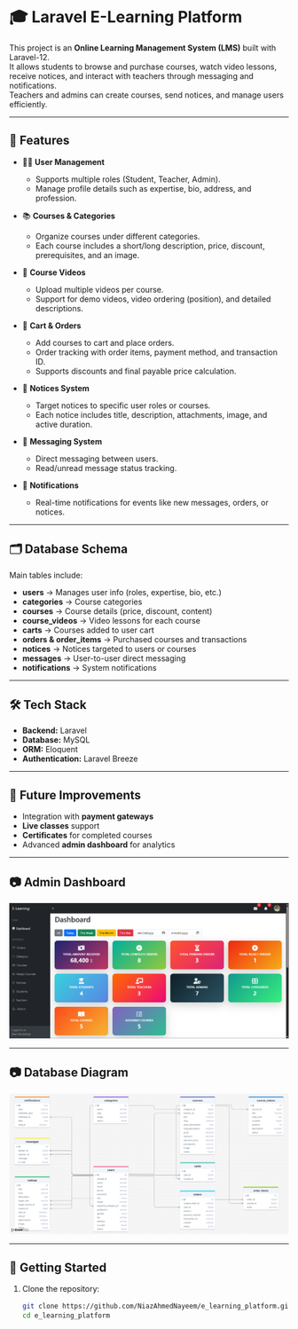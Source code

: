 # 🎓 Laravel E-Learning Platform

This project is an **Online Learning Management System (LMS)** built with Laravel-12.  
It allows students to browse and purchase courses, watch video lessons, receive notices, and interact with teachers through messaging and notifications.  
Teachers and admins can create courses, send notices, and manage users efficiently.

---

## 🚀 Features

- 👨‍🎓 **User Management**
  - Supports multiple roles (Student, Teacher, Admin).
  - Manage profile details such as expertise, bio, address, and profession.

- 📚 **Courses & Categories**
  - Organize courses under different categories.
  - Each course includes a short/long description, price, discount, prerequisites, and an image.

- 🎥 **Course Videos**
  - Upload multiple videos per course.
  - Support for demo videos, video ordering (position), and detailed descriptions.

- 🛒 **Cart & Orders**
  - Add courses to cart and place orders.
  - Order tracking with order items, payment method, and transaction ID.
  - Supports discounts and final payable price calculation.

- 📢 **Notices System**
  - Target notices to specific user roles or courses.
  - Each notice includes title, description, attachments, image, and active duration.

- 💬 **Messaging System**
  - Direct messaging between users.
  - Read/unread message status tracking.

- 🔔 **Notifications**
  - Real-time notifications for events like new messages, orders, or notices.

---

## 🗂 Database Schema

Main tables include:

- **users** → Manages user info (roles, expertise, bio, etc.)
- **categories** → Course categories
- **courses** → Course details (price, discount, content)
- **course_videos** → Video lessons for each course
- **carts** → Courses added to user cart
- **orders & order_items** → Purchased courses and transactions
- **notices** → Notices targeted to users or courses
- **messages** → User-to-user direct messaging
- **notifications** → System notifications

---

## 🛠 Tech Stack

- **Backend:** Laravel  
- **Database:** MySQL  
- **ORM:** Eloquent  
- **Authentication:** Laravel Breeze 

---

## 📌 Future Improvements
- Integration with **payment gateways**  
- **Live classes** support  
- **Certificates** for completed courses  
- Advanced **admin dashboard** for analytics  

---

## 📷 Admin Dashboard

![Admin Dashboard](docs/images/admin_dashboard.png)

---

## 📷 Database Diagram

![Database Diagram](docs/images/database.png)

---

## 🏁 Getting Started

1. Clone the repository:
   ```bash
   git clone https://github.com/NiazAhmedNayeem/e_learning_platform.git
   cd e_learning_platform
